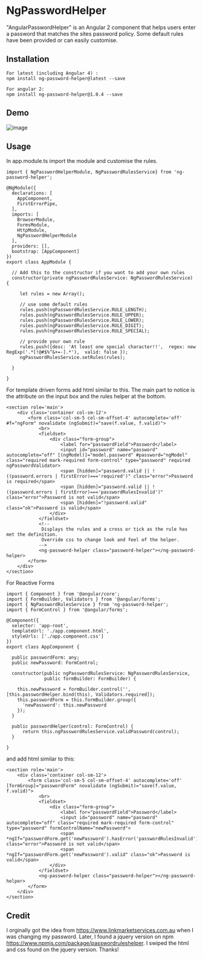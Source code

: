 # NgPasswordHelper


"AngularPasswordHelper" is an Angular 2 component that helps users enter a password
that matches the sites password policy. Some default rules have been provided or
 can easily customise.

## Installation

```
For latest (including Angular 4) :
npm install ng-password-helper@latest --save

For angular 2:
npm install ng-password-helper@1.0.4 --save
```

## Demo

![image](https://cloud.githubusercontent.com/assets/12250486/22202275/7a4aed5e-e1bb-11e6-89fa-1fe14ed2bfc4.gif)

## Usage

In app.module.ts import the module and customise the rules.

```
import { NgPasswordHelperModule, NgPasswordRulesService} from 'ng-password-helper';

@NgModule({
  declarations: [
    AppComponent,
    FirstErrorPipe,
  ],
  imports: [
    BrowserModule,
    FormsModule,
    HttpModule,
    NgPasswordHelperModule
  ],
  providers: [],
  bootstrap: [AppComponent]
})
export class AppModule {

  // Add this to the constructor if you want to add your own rules
  constructor(private ngPasswordRulesService: NgPasswordRulesService) {

     let rules = new Array();

     // use some default rules
     rules.push(ngPasswordRulesService.RULE_LENGTH);
     rules.push(ngPasswordRulesService.RULE_UPPER);
     rules.push(ngPasswordRulesService.RULE_LOWER);
     rules.push(ngPasswordRulesService.RULE_DIGIT);
     rules.push(ngPasswordRulesService.RULE_SPECIAL);

     // provide your own rule
     rules.push({desc: 'At least one special character!!',  regex: new RegExp('.*[!@#$%^&+=-].*'),  valid: false });
     ngPasswordRulesService.setRules(rules);

  }

}

```
For template driven forms add html similar to this. The main part to notice is the attribute on the input box
and the rules helper at the bottom.

```
<section role='main'>
    <div class='container col-sm-12'>
        <form class='col-sm-5 col-sm-offset-4' autocomplete='off' #f="ngForm" novalidate (ngSubmit)="save(f.value, f.valid)">
            <br>
            <fieldset>
                <div class="form-group">
                    <label for="passwordField">Password</label>
                    <input id="password" name="password" autocomplete="off" [(ngModel)]="model.password" #password="ngModel" class="required mark-required form-control" type="password" required ngPasswordValidator>
                    <span [hidden]="password.valid || !((password.errors | firstError)==='required')" class="error">Password is required</span>
                    <span [hidden]="password.valid || !((password.errors | firstError)==='passwordRulesInvalid')" class="error">Password is not valid</span>
                    <span [hidden]="!password.valid" class="ok">Password is valid</span>
                </div>
            </fieldset>
            <!--
             Displays the rules and a cross or tick as the rule has met the definition.
             Override css to change look and feel of the helper.
            -->
            <ng-password-helper class="password-helper"></ng-password-helper>
        </form>
    </div>
</section>

```

For Reactive Forms


```
import { Component } from '@angular/core';
import { FormBuilder, Validators } from '@angular/forms';
import { NgPasswordRulesService } from 'ng-password-helper';
import { FormControl } from '@angular/forms';

@Component({
  selector: 'app-root',
  templateUrl: './app.component.html',
  styleUrls: ['./app.component.css']
})
export class AppComponent {

  public passwordForm: any;
  public newPassword: FormControl;

  constructor(public ngPasswordRulesService: NgPasswordRulesService,
              public formBuilder: FormBuilder) {

    this.newPassword = formBuilder.control('', [this.passwordHelper.bind(this), Validators.required]);
    this.passwordForm = this.formBuilder.group({
      'newPassword': this.newPassword
    });
  }

  public passwordHelper(control: FormControl) {
      return this.ngPasswordRulesService.validPassword(control);
  }

}
```

and add html similar to this:

```
<section role='main'>
    <div class='container col-sm-12'>
        <form class='col-sm-5 col-sm-offset-4' autocomplete='off' [formGroup]="passwordForm" novalidate (ngSubmit)="save(f.value, f.valid)">
            <br>
            <fieldset>
                <div class="form-group">
                    <label for="passwordField">Password</label>
                    <input id="password" name="password" autocomplete="off" class="required mark-required form-control" type="password" formControlName="newPassword">
                    <span *ngIf="passwordForm.get('newPassword').hasError('passwordRulesInvalid')" class="error">Password is not valid</span>
                    <span *ngIf="passwordForm.get('newPassword').valid" class="ok">Password is valid</span>
                </div>
            </fieldset>
            <ng-password-helper class="password-helper"></ng-password-helper>
        </form>
    </div>
</section>
```

## Credit

I orginally got the idea from https://www.linkmarketservices.com.au when I was changing my password.
Later, I found a jquery version on npm https://www.npmjs.com/package/passwordruleshelper.
I swiped the html and css found on the jquery version. Thanks!
